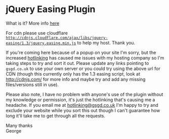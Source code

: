 # jQuery Easing Plugin

What is it? More info [here](http://gsgd.co.uk/sandbox/jquery/easing)

For cdn please use cloudflare [`http://cdnjs.cloudflare.com/ajax/libs/jquery-easing/1.3/jquery.easing.min.js`](http://cdnjs.cloudflare.com/ajax/libs/jquery-easing/1.3/jquery.easing.min.js) to help my host. Thank you.

If you're coming here because of a popup on your site I'm sorry, but the increased [hotlinking](http://altlab.com/hotlinking.html) has caused me issues with my hosting company so I'm taking steps to try and sort it out. Please update any links pointing to `gsgd.co.uk` to use your own server or you could try using the above url for CDN (though this currently only has the 1.3 easing script, look at http://cdnjs.com/ for more info and maybe try and add any missing files/versions still in use).

Please also note, I have no problem with anyone's use of the plugin without my knowledge or permission, it's just the hotlinking that's causing me a headache. If you email me at hotlinking@gsgd.co.uk I'm happy to try and exclude your website while you sort this out though I can't guarantee how long it'll take me to get through all the requests.

Many thanks    
George
